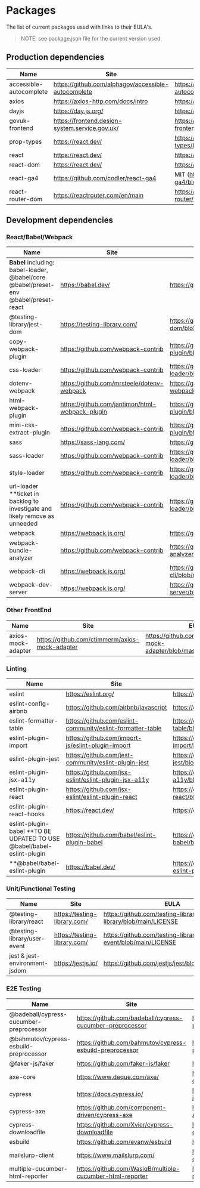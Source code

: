 # Packages

The list of current packages used with links to their EULA's.

> NOTE: see package.json file for the current version used

## Production dependencies



| Name | Site | EULA |
| ---- | ---- | ---- |
| accessible-autocomplete | https://github.com/alphagov/accessible-autocomplete | https://github.com/alphagov/accessible-autocomplete/blob/main/LICENSE.txt |
| axios | https://axios-http.com/docs/intro | https://github.com/axios/axios/blob/v1.x/LICENSE |
| dayjs | https://day.js.org/ | https://github.com/iamkun/dayjs/blob/dev/LICENSE |
| govuk-frontend | https://frontend.design-system.service.gov.uk/ | https://github.com/alphagov/govuk-frontend/blob/main/LICENSE.txt |
| prop-types | https://react.dev/ |  https://github.com/facebook/prop-types/blob/main/LICENSE |
| react | https://react.dev/  | https://github.com/facebook/react/blob/main/LICENSE |
| react-dom | https://react.dev/  | https://github.com/facebook/react/blob/main/LICENSE |
| react-ga4 | https://github.com/codler/react-ga4 | MIT (https://github.com/codler/react-ga4/blob/master/package.json) |
| react-router-dom | https://reactrouter.com/en/main | https://github.com/remix-run/react-router/blob/main/LICENSE.md |

## Development dependencies

### React/Babel/Webpack

| Name | Site | EULA |
| ---- | ---- | ---- |
| **Babel** including: babel-loader, @babel/core @babel/preset-env @babel/preset-react | https://babel.dev/ | https://github.com/babel/babel/blob/main/LICENSE |
| @testing-library/jest-dom | https://testing-library.com/ | https://github.com/testing-library/jest-dom/blob/main/LICENSE |
| copy-webpack-plugin | https://github.com/webpack-contrib | https://github.com/webpack-contrib/copy-webpack-plugin/blob/master/LICENSE |
| css-loader | https://github.com/webpack-contrib | https://github.com/webpack-contrib/css-loader/blob/master/LICENSE |
| dotenv-webpack | https://github.com/mrsteele/dotenv-webpack | https://github.com/mrsteele/dotenv-webpack/blob/master/LICENSE |
| html-webpack-plugin | https://github.com/jantimon/html-webpack-plugin |https://github.com/jantimon/html-webpack-plugin/blob/main/LICENSE |
| mini-css-extract-plugin |https://github.com/webpack-contrib | https://github.com/webpack-contrib/mini-css-extract-plugin/blob/master/LICENSE|
| sass |https://sass-lang.com/ | https://github.com/sass/dart-sass/blob/main/LICENSE|
| sass-loader | https://github.com/webpack-contrib | https://github.com/webpack-contrib/sass-loader/blob/master/LICENSE|
| style-loader |https://github.com/webpack-contrib  | https://github.com/webpack-contrib/style-loader/blob/master/LICENSE|
| url-loader **ticket in backlog to investigate and likely remove as unneeded | https://github.com/webpack-contrib |https://github.com/webpack-contrib/url-loader/blob/master/LICENSE |
| webpack |https://webpack.js.org/ | https://github.com/webpack/webpack/blob/main/LICENSE|
| webpack-bundle-analyzer |https://github.com/webpack-contrib | https://github.com/webpack-contrib/webpack-bundle-analyzer/blob/master/LICENSE|
| webpack-cli | https://webpack.js.org/| https://github.com/webpack/webpack-cli/blob/master/LICENSE|
| webpack-dev-server | https://webpack.js.org/| https://github.com/webpack/webpack-dev-server/blob/master/LICENSE|

### Other FrontEnd

| Name | Site | EULA |
| ---- | ---- | ---- |
| axios-mock-adapter | https://github.com/ctimmerm/axios-mock-adapter | https://github.com/ctimmerm/axios-mock-adapter/blob/master/LICENSE |

### Linting
| Name | Site | EULA |
| ---- | ---- | ---- |
| eslint | https://eslint.org/ | https://github.com/eslint/eslint/blob/main/LICENSE |
| eslint-config-airbnb |https://github.com/airbnb/javascript | https://github.com/airbnb/javascript/blob/master/LICENSE.md |
| eslint-formatter-table | https://github.com/eslint-community/eslint-formatter-table| https://github.com/eslint-community/eslint-formatter-table/blob/main/license|
| eslint-plugin-import | https://github.com/import-js/eslint-plugin-import | https://github.com/import-js/eslint-plugin-import/blob/main/LICENSE |
| eslint-plugin-jest | https://github.com/jest-community/eslint-plugin-jest | https://github.com/jest-community/eslint-plugin-jest/blob/main/LICENSE |
| eslint-plugin-jsx-a11y | https://github.com/jsx-eslint/eslint-plugin-jsx-a11y | https://github.com/jsx-eslint/eslint-plugin-jsx-a11y/blob/main/LICENSE.md |
| eslint-plugin-react |https://github.com/jsx-eslint/eslint-plugin-react | https://github.com/jsx-eslint/eslint-plugin-react/blob/master/LICENSE|
| eslint-plugin-react-hooks |https://react.dev/ |https://github.com/facebook/react/blob/main/LICENSE |
| eslint-plugin-babel **TO BE UDPATED TO USE @babel/babel-eslint-plugin | https://github.com/babel/eslint-plugin-babel | https://github.com/babel/eslint-plugin-babel/blob/master/LICENSE |
| **@babel/babel-eslint-plugin | https://babel.dev/ | https://github.com/babel/babel/blob/main/eslint/babel-eslint-plugin/LICENSE |

### Unit/Functional Testing

| Name | Site | EULA |
| ---- | ---- | ---- |
| @testing-library/react | https://testing-library.com/ | https://github.com/testing-library/react-testing-library/blob/main/LICENSE |
| @testing-library/user-event | https://testing-library.com/ | https://github.com/testing-library/user-event/blob/main/LICENSE |
| jest & jest-environment-jsdom  | https://jestjs.io/ |https://github.com/jestjs/jest/blob/main/LICENSE |





### E2E Testing

| Name | Site | EULA |
| ---- | ---- | ---- |
| @badeball/cypress-cucumber-preprocessor | https://github.com/badeball/cypress-cucumber-preprocessor | https://github.com/badeball/cypress-cucumber-preprocessor/blob/master/LICENSE |
| @bahmutov/cypress-esbuild-preprocessor | https://github.com/bahmutov/cypress-esbuild-preprocessor | https://github.com/bahmutov/cypress-esbuild-preprocessor/blob/main/LICENSE |
|  @faker-js/faker | https://github.com/faker-js/faker | https://github.com/faker-js/faker/blob/next/LICENSE |
| axe-core | https://www.deque.com/axe/ | https://github.com/dequelabs/axe-core/blob/develop/LICENSE |      
| cypress |https://docs.cypress.io/ | https://github.com/cypress-io/cypress/blob/develop/LICENSE|
| cypress-axe | https://github.com/component-driven/cypress-axe| https://github.com/component-driven/cypress-axe/blob/master/License.md|
| cypress-downloadfile |https://github.com/Xvier/cypress-downloadfile | https://github.com/Xvier/cypress-downloadfile/blob/master/LICENSE|
| esbuild |https://github.com/evanw/esbuild | https://github.com/evanw/esbuild/blob/main/LICENSE.md|
| mailslurp-client | https://www.mailslurp.com/|https://github.com/mailslurp/mailslurp-client/blob/master/LICENSE |
| multiple-cucumber-html-reporter | https://github.com/WasiqB/multiple-cucumber-html-reporter|https://github.com/WasiqB/multiple-cucumber-html-reporter/blob/main/LICENSE |
